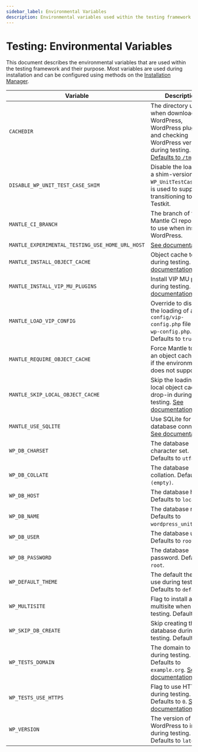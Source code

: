 ```yaml
---
sidebar_label: Environmental Variables
description: Environmental variables used within the testing framework.
---
```


# Testing: Environmental Variables

This document describes the environmental variables that are used within the
testing framework and their purpose. Most variables are used during installation
and can be configured using methods on the [Installation
Manager](./installation-manager.md).

| Variable | Description |
|----------|-------------|
| `CACHEDIR` | The directory used when downloading WordPress, WordPress plugins, and checking WordPress versions during testing. [Defaults to `/tmp`.](https://github.com/alleyinteractive/mantle-ci/blob/de3063db39a21cf019490c2018a3d7ccd35ac557/install-plugin.sh#L72-L73) |
| `DISABLE_WP_UNIT_TEST_CASE_SHIM` | Disable the loading of a shim-version of `WP_UnitTestCase` that is used to support transitioning to Mantle Testkit. |
| `MANTLE_CI_BRANCH` | The branch of the Mantle CI repository to use when installing WordPress. |
| `MANTLE_EXPERIMENTAL_TESTING_USE_HOME_URL_HOST` | [See documentation](./installation-manager.md#using-the-experimental-feature-for-home-url-in-testing). |
| `MANTLE_INSTALL_OBJECT_CACHE` | Object cache to install during testing. [See documentation](./installation-manager.md#including-memcache-object-cache-drop-in). |
| `MANTLE_INSTALL_VIP_MU_PLUGINS` | Install VIP MU plugins during testing. [See documentation](./installation-manager.md#including-wordpress-vip-mu-plugins). |
| `MANTLE_LOAD_VIP_CONFIG` | Override to disable the loading of a `vip-config/vip-config.php` file in the `wp-config.php`. Defaults to `true`. |
| `MANTLE_REQUIRE_OBJECT_CACHE` | Force Mantle to install an object cache even if the environment does not support it. |
| `MANTLE_SKIP_LOCAL_OBJECT_CACHE` | Skip the loading of a local object cache drop-in during local testing. [See documentation](./installation-manager.md#disabling-object-cache-for-local-development). |
| `MANTLE_USE_SQLITE` | Use SQLite for the database connection. [See documentation](./installation-manager.md#using-sqlite-for-the-database). |
| `WP_DB_CHARSET` | The database character set. Defaults to `utf8`. |
| `WP_DB_COLLATE` | The database collation. Defaults to `(empty)`. |
| `WP_DB_HOST` | The database host. Defaults to `localhost`. |
| `WP_DB_NAME` | The database name. Defaults to `wordpress_unit_tests`. |
| `WP_DB_USER` | The database user. Defaults to `root`. |
| `WP_DB_PASSWORD` | The database password. Defaults to `root`. |
| `WP_DEFAULT_THEME` | The default theme to use during testing. Defaults to `default`. |
| `WP_MULTISITE` | Flag to install as multisite when testing. Defaults to `0`. |
| `WP_SKIP_DB_CREATE` | Skip creating the database during testing. Defaults to `0`. |
| `WP_TESTS_DOMAIN` | The domain to use during testing. Defaults to `example.org`. [See documentation](./installation-manager.md#using-the-experimental-feature-for-home-url-in-testing). |
| `WP_TESTS_USE_HTTPS` | Flag to use HTTPS during testing. Defaults to `0`. [See documentation](./installation-manager.md#using-the-experimental-feature-for-home-url-in-testing). |
| `WP_VERSION` | The version of WordPress to install during testing. Defaults to `latest`. |